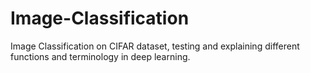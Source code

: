 # Image-Classification
Image Classification on CIFAR dataset, testing and explaining different functions and terminology in deep learning.
